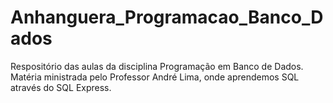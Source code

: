 # Anhanguera_Programacao_Banco_Dados

Respositório das aulas da disciplina Programação em Banco de Dados. 
Matéria ministrada pelo Professor André Lima, onde aprendemos SQL através do SQL Express.
